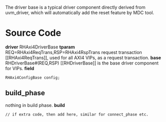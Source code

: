 The driver base is a typical driver component directly derived from uvm_driver, which will automatically add the reset feature by MDC tool.

# Source Code
**driver** RHAxi4DriverBase
**tparam** REQ=RHAxi4ReqTrans,RSP=RHAxi4RspTrans
request transaction [[RHAxi4ReqTrans]], used for all AXI4 VIPs, as a request transaction. 
**base** RHDriverBase#(REQ,RSP)
[[RHDriverBase]] is the base driver component for VIPs.
**field**
```
RHAxi4ConfigBase config;
```

## build_phase
nothing in build phase.
**build**
```
// if extra code, then add here, similar for connect_phase etc.
```

